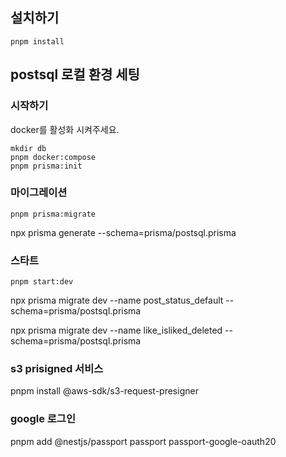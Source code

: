 ## 설치하기

```
pnpm install
```

## postsql 로컬 환경 세팅

### 시작하기

docker를 활성화 시켜주세요.

```
mkdir db
pnpm docker:compose
pnpm prisma:init
```

### 마이그레이션

```
pnpm prisma:migrate
```

npx prisma generate --schema=prisma/postsql.prisma

### 스타트

```
pnpm start:dev
```

npx prisma migrate dev --name post_status_default --schema=prisma/postsql.prisma

npx prisma migrate dev --name like_isliked_deleted --schema=prisma/postsql.prisma

### s3 prisigned 서비스

pnpm install @aws-sdk/s3-request-presigner

### google 로그인

pnpm add @nestjs/passport passport passport-google-oauth20
